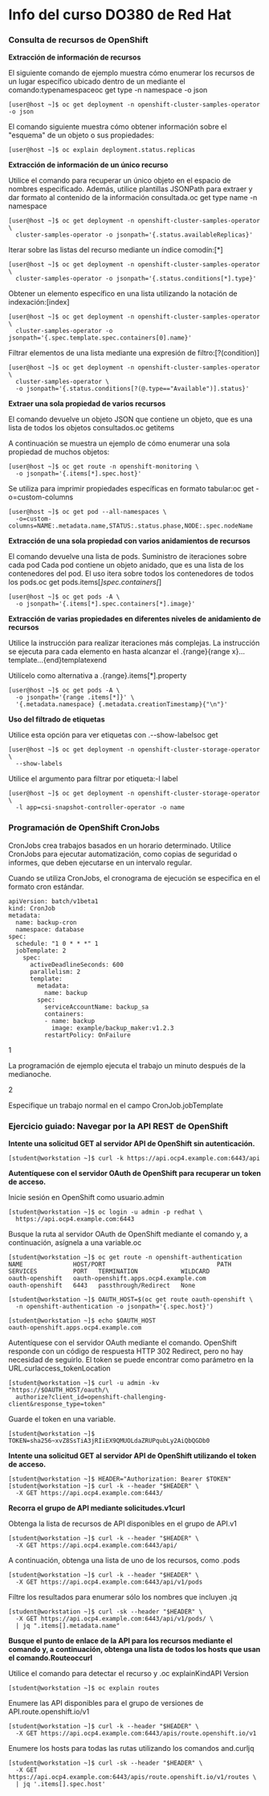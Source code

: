 # Info del curso DO380 de Red Hat

### Consulta de recursos de OpenShift

**Extracción de información de recursos**

El siguiente comando de ejemplo muestra cómo enumerar los recursos de un lugar específico ubicado dentro de un mediante el comando:typenamespaceoc get type -n namespace -o json

```
[user@host ~]$ oc get deployment -n openshift-cluster-samples-operator -o json
```

El comando siguiente muestra cómo obtener información sobre el "esquema" de un objeto o sus propiedades:

```
[user@host ~]$ oc explain deployment.status.replicas
```

**Extracción de información de un único recurso**

Utilice el comando para recuperar un único objeto en el espacio de nombres especificado. Además, utilice plantillas JSONPath para extraer y dar formato al contenido de la información consultada.oc get type name -n namespace

```
[user@host ~]$ oc get deployment -n openshift-cluster-samples-operator \
  cluster-samples-operator -o jsonpath='{.status.availableReplicas}'
```

Iterar sobre las listas del recurso mediante un índice comodín:[*]

```
[user@host ~]$ oc get deployment -n openshift-cluster-samples-operator \
  cluster-samples-operator -o jsonpath='{.status.conditions[*].type}'
```

Obtener un elemento específico en una lista utilizando la notación de indexación:[index]

```
[user@host ~]$ oc get deployment -n openshift-cluster-samples-operator \
  cluster-samples-operator -o jsonpath='{.spec.template.spec.containers[0].name}'
```

Filtrar elementos de una lista mediante una expresión de filtro:[?(condition)]

```
[user@host ~]$ oc get deployment -n openshift-cluster-samples-operator \
  cluster-samples-operator \
  -o jsonpath='{.status.conditions[?(@.type=="Available")].status}'
```

**Extraer una sola propiedad de varios recursos**

El comando devuelve un objeto JSON que contiene un objeto, que es una lista de todos los objetos consultados.oc getitems

A continuación se muestra un ejemplo de cómo enumerar una sola propiedad de muchos objetos:

```
[user@host ~]$ oc get route -n openshift-monitoring \
  -o jsonpath='{.items[*].spec.host}'
```

Se utiliza para imprimir propiedades específicas en formato tabular:oc get -o=custom-columns

```
[user@host ~]$ oc get pod --all-namespaces \
  -o=custom-columns=NAME:.metadata.name,STATUS:.status.phase,NODE:.spec.nodeName
```

**Extracción de una sola propiedad con varios anidamientos de recursos**

El comando devuelve una lista de pods. Suministro de iteraciones sobre cada pod Cada pod contiene un objeto anidado, que es una lista de los contenedores del pod. El uso itera sobre todos los contenedores de todos los pods.oc get pods.items[*]spec.containers[*]

```
[user@host ~]$ oc get pods -A \
  -o jsonpath='{.items[*].spec.containers[*].image}'
```

**Extracción de varias propiedades en diferentes niveles de anidamiento de recursos**

Utilice la instrucción para realizar iteraciones más complejas. La instrucción se ejecuta para cada elemento en hasta alcanzar el .{range}{range x}…​template…​{end}templatexend

Utilícelo como alternativa a .{range}.items[*].property

```
[user@host ~]$ oc get pods -A \
  -o jsonpath='{range .items[*]}' \
  '{.metadata.namespace} {.metadata.creationTimestamp}{"\n"}'
```

**Uso del filtrado de etiquetas**

Utilice esta opción para ver etiquetas con .--show-labelsoc get

```
[user@host ~]$ oc get deployment -n openshift-cluster-storage-operator \
  --show-labels
```

Utilice el argumento para filtrar por etiqueta:-l label

```
[user@host ~]$ oc get deployment -n openshift-cluster-storage-operator \
  -l app=csi-snapshot-controller-operator -o name
```

### Programación de OpenShift CronJobs

CronJobs crea trabajos basados en un horario determinado. Utilice CronJobs para ejecutar automatización, como copias de seguridad o informes, que deben ejecutarse en un intervalo regular.

Cuando se utiliza CronJobs, el cronograma de ejecución se especifica en el formato cron estándar.

```
apiVersion: batch/v1beta1
kind: CronJob
metadata:
  name: backup-cron
  namespace: database
spec:
  schedule: "1 0 * * *" 1
  jobTemplate: 2
    spec:
      activeDeadlineSeconds: 600
      parallelism: 2
      template:
        metadata:
          name: backup
        spec:
          serviceAccountName: backup_sa
          containers:
          - name: backup
            image: example/backup_maker:v1.2.3
          restartPolicy: OnFailure
```

1

La programación de ejemplo ejecuta el trabajo un minuto después de la medianoche.

2

Especifique un trabajo normal en el campo CronJob.jobTemplate

### Ejercicio guiado: Navegar por la API REST de OpenShift

**Intente una solicitud GET al servidor API de OpenShift sin autenticación.**

```
[student@workstation ~]$ curl -k https://api.ocp4.example.com:6443/api
```

**Autentíquese con el servidor OAuth de OpenShift para recuperar un token de acceso.**

Inicie sesión en OpenShift como usuario.admin

```
[student@workstation ~]$ oc login -u admin -p redhat \
  https://api.ocp4.example.com:6443
```

Busque la ruta al servidor OAuth de OpenShift mediante el comando y, a continuación, asígnela a una variable.oc

```
[student@workstation ~]$ oc get route -n openshift-authentication
NAME              HOST/PORT                               PATH   SERVICES          PORT   TERMINATION            WILDCARD
oauth-openshift   oauth-openshift.apps.ocp4.example.com          oauth-openshift   6443   passthrough/Redirect   None

[student@workstation ~]$ OAUTH_HOST=$(oc get route oauth-openshift \
  -n openshift-authentication -o jsonpath='{.spec.host}')

[student@workstation ~]$ echo $OAUTH_HOST
oauth-openshift.apps.ocp4.example.com
```

Autentíquese con el servidor OAuth mediante el comando. OpenShift responde con un código de respuesta HTTP 302 Redirect, pero no hay necesidad de seguirlo. El token se puede encontrar como parámetro en la URL.curlaccess_tokenLocation

```
[student@workstation ~]$ curl -u admin -kv "https://$OAUTH_HOST/oauth/\
  authorize?client_id=openshift-challenging-client&response_type=token"
```

Guarde el token en una variable.

```
[student@workstation ~]$ TOKEN=sha256~xvZ8SsTiA3jRIiEX9QMUOLdaZRUPqubLy2AiQbQGDb0
```

**Intente una solicitud GET al servidor API de OpenShift utilizando el token de acceso.**

```
[student@workstation ~]$ HEADER="Authorization: Bearer $TOKEN"
[student@workstation ~]$ curl -k --header "$HEADER" \
  -X GET https://api.ocp4.example.com:6443/
```

**Recorra el grupo de API mediante solicitudes.v1curl**

Obtenga la lista de recursos de API disponibles en el grupo de API.v1

```
[student@workstation ~]$ curl -k --header "$HEADER" \
  -X GET https://api.ocp4.example.com:6443/api/
```

A continuación, obtenga una lista de uno de los recursos, como .pods

```
[student@workstation ~]$ curl -k --header "$HEADER" \
  -X GET https://api.ocp4.example.com:6443/api/v1/pods
```

Filtre los resultados para enumerar sólo los nombres que incluyen .jq

```
[student@workstation ~]$ curl -sk --header "$HEADER" \
  -X GET https://api.ocp4.example.com:6443/api/v1/pods/ \
  | jq ".items[].metadata.name"
```

**Busque el punto de enlace de la API para los recursos mediante el comando y, a continuación, obtenga una lista de todos los hosts que usan el comando.Routeoccurl**

Utilice el comando para detectar el recurso y .oc explainKindAPI Version

```
[student@workstation ~]$ oc explain routes
```

Enumere las API disponibles para el grupo de versiones de API.route.openshift.io/v1

```
[student@workstation ~]$ curl -k --header "$HEADER" \
  -X GET https://api.ocp4.example.com:6443/apis/route.openshift.io/v1
```

Enumere los hosts para todas las rutas utilizando los comandos and.curljq

```
[student@workstation ~]$ curl -sk --header "$HEADER" \
  -X GET https://api.ocp4.example.com:6443/apis/route.openshift.io/v1/routes \
  | jq '.items[].spec.host'
```

